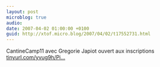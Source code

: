 ```yaml
---
layout: post
microblog: true
audio: 
date: 2007-04-02 01:00:00 +0100
guid: http://xtof.micro.blog/2007/04/02/t17552731.html
---
```

CantineCamp11 avec Gregorie Japiot ouvert aux inscriptions [tinyurl.com/yvug9h/Pi...](http://tinyurl.com/yvug9h/PinkoMarketing/CantineCampParis11)
